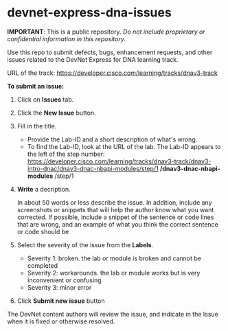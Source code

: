 # devnet-express-dna-issues

**IMPORTANT**:  This is a public repository. _Do not include proprietary or confidential information in this repository._

Use this repo to submit defects, bugs, enhancement requests, and other issues related to the DevNet Express for DNA learning track.

URL of the track: https://developer.cisco.com/learning/tracks/dnav3-track

**To submit an issue:**

1. Click on **Issues** tab.
1. Click the **New Issue** button.
1. Fill in the title.

    - Provide the Lab-ID and a short description of what's wrong. 
    - To find the Lab-ID, look at the URL of the lab. The Lab-ID appears to the left of the step number: https://developer.cisco.com/learning/tracks/dnav3-track/dnav3-intro-dnac/dnav3-dnac-nbapi-modules/step/1 **/dnav3-dnac-nbapi-modules** /step/1
1. **Write** a decription.

    In about 50 words or less describe the issue. In addition, include any screenshots or snippets that will help the author know what you want corrected. If possible, include a snippet of the sentence or code lines that are wrong, and an example of what you think the correct sentence or code should be
1. Select the severity of the issue from the **Labels**.
    - Severity 1: broken. the lab or module is broken and cannot be completed 
    - Severity 2: workarounds. the lab or module works but is very inconvenient or confusing
    - Severity 3: minor error
1. Click **Submit new issue** button

The DevNet content authors will review the issue, and indicate in the Issue when it is fixed or otherwise resolved.
